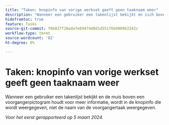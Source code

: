 ```yaml
---
title: "Taken: knopinfo van vorige werkset geeft geen taaknaam weer"
description: "Wanneer een gebruiker een takenlijst bekijkt en zich boven een voorgangerpictogram beweegt voor meer informatie, wordt in de knopinfo die wordt weergegeven, niet de naam van de voorgangertaak weergegeven."
hidefromtoc: true
feature: Tasks
source-git-commit: f6b027f26edafe69474d0d1d551f6b9909b3342c
workflow-type: tm+mt
source-wordcount: '82'
ht-degree: 0%

---
```



# Taken: knopinfo van vorige werkset geeft geen taaknaam weer

Wanneer een gebruiker een takenlijst bekijkt en de muis boven een voorgangerpictogram houdt voor meer informatie, wordt in de knopinfo die wordt weergegeven, niet de naam van de voorgangertaak weergegeven.

_Voor het eerst gerapporteerd op 5 maart 2024._
